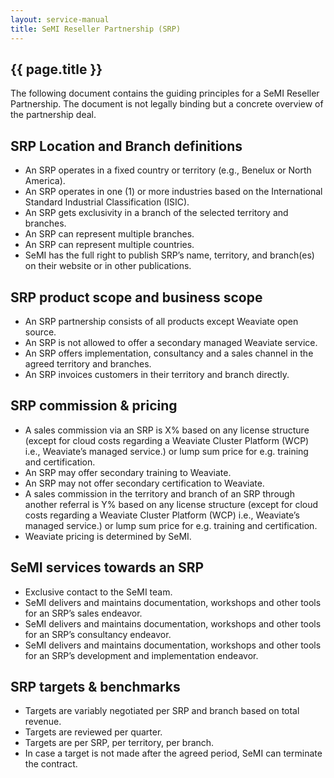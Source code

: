 ```yaml
---
layout: service-manual
title: SeMI Reseller Partnership (SRP)
---
```


<article class="article container">

<div class="wrapper" markdown="1">

# {{ page.title }}

The following document contains the guiding principles for a SeMI Reseller Partnership. The document is not legally binding but a concrete overview of the partnership deal.

## SRP Location and Branch definitions

- An SRP operates in a fixed country or territory (e.g., Benelux or North America).
- An SRP operates in one (1) or more industries based on the International Standard Industrial Classification (ISIC).
- An SRP gets exclusivity in a branch of the selected territory and branches.
- An SRP can represent multiple branches.
- An SRP can represent multiple countries.
- SeMI has the full right to publish SRP’s name, territory, and branch(es) on their website or in other publications.

## SRP product scope and business scope

- An SRP partnership consists of all products except Weaviate open source.
- An SRP is not allowed to offer a secondary managed Weaviate service.
- An SRP offers implementation, consultancy and a sales channel in the agreed territory and branches.
- An SRP invoices customers in their territory and branch directly.

## SRP commission & pricing

- A sales commission via an SRP is X% based on any license structure (except for cloud costs regarding a Weaviate Cluster Platform (WCP) i.e., Weaviate’s managed service.) or lump sum price for e.g. training and certification.
- An SRP may offer secondary training to Weaviate.
- An SRP may not offer secondary certification to Weaviate.
- A sales commission in the territory and branch of an SRP through another referral is Y%  based on any license structure (except for cloud costs regarding a Weaviate Cluster Platform (WCP) i.e., Weaviate’s managed service.) or lump sum price for e.g. training and certification.
- Weaviate pricing is determined by SeMI.

## SeMI services towards an SRP

- Exclusive contact to the SeMI team.
- SeMI delivers and maintains documentation, workshops and other tools for an SRP’s sales endeavor.
- SeMI delivers and maintains documentation, workshops and other tools for an SRP’s consultancy endeavor.
- SeMI delivers and maintains documentation, workshops and other tools for an SRP’s development and implementation endeavor.

## SRP targets & benchmarks 

- Targets are variably negotiated per SRP and branch based on total revenue.
- Targets are reviewed per quarter.
- Targets are per SRP, per territory, per branch.
- In case a target is not made after the agreed period, SeMI can terminate the contract.

</div>

</article>

